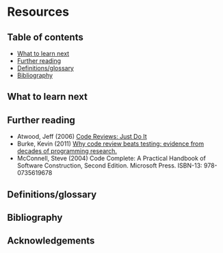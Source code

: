 # Resources

## Table of contents

- [What to learn next](#what-to-learn-next)
- [Further reading](#further-reading)
- [Definitions/glossary](#definitions-glossary)
- [Bibliography](#bibliography)

## What to learn next


## Further reading

- Atwood, Jeff (2006) [Code Reviews: Just Do It](http://blog.codinghorror.com/code-reviews-just-do-it/)
- Burke, Kevin (2011) [Why code review beats testing: evidence from decades of programming research.](https://kev.inburke.com/kevin/the-best-ways-to-find-bugs-in-your-code/)
- McConnell, Steve (2004) Code Complete: A Practical Handbook of Software Construction, Second Edition. Microsoft Press. ISBN-13: 978-0735619678

## Definitions/glossary

## Bibliography

## Acknowledgements
